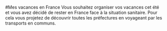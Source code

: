 #Mes vacances en France
Vous souhaitez organiser vos vacances cet été et vous avez décidé de rester en France face à la situation sanitaire. Pour cela vous projetez de découvrir toutes les préfectures en voyageant par les transports en communs.